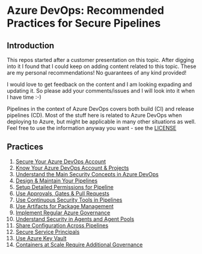 # Azure DevOps: Recommended Practices for Secure Pipelines

## Introduction
This repos started after a customer presentation on this topic. After digging into it I found that I could keep on adding content related to this topic. These are my personal recommendations! No guarantees of any kind provided! 

I would love to get feedback on the content and I am looking expading and updating it. So please add your comments/issues and I will look into it when I have time :-)

Pipelines in the context of Azure DevOps covers both build (CI) and release pipelines (CD). Most of the stuff here is related to Azure DevOps when deploying to Azure, but might be applicable in many other situations as well. Feel free to use the information anyway you want - see the [LICENSE](LICENSE)

## Practices
 1. [Secure Your Azure DevOps Account][1]
 2. [Know Your Azure DevOps Account & Projects][1]
 3. [Understand the Main Security Concepts in Azure DevOps][1]
 4. [Design & Maintain Your Pipelines][1]
 5. [Setup Detailed Permissions for Pipeline][1]
 6. [Use Approvals, Gates & Pull Requests][1]
 7. [Use Continuous Security Tools in Pipelines][1]
 8. [Use Artifacts for Package Management][1]
 9. [Implement Regular Azure Governance][1]
 10. [Understand Security in Agents and Agent Pools][1]
 11. [Share Configuration Across Pipelines][1]
 12. [Secure Service Principals][1]
 13. [Use Azure Key Vault][1]
 14. [Containers at Scale Require Additional Governance][1]


[1]: /practices-docs/01-practice.md
[2]: /practices-docs/02-practice.md
[3]: /practices-docs/03-practice.md
[4]: /practices-docs/04-practice.md
[5]: /practices-docs/05-practice.md
[6]: /practices-docs/06-practice.md
[7]: /practices-docs/07-practice.md
[8]: /practices-docs/08-practice.md
[9]: /practices-docs/09-practice.md
[10]: /practices-docs/10-practice.md
[11]: /practices-docs/11-practice.md
[12]: /practices-docs/12-practice.md
[13]: /practices-docs/13-practice.md
[14]: /practices-docs/14-practice.md
